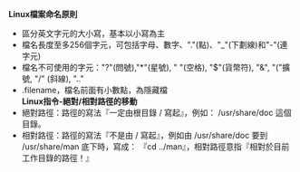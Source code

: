 **Linux檔案命名原則**<br>
* 區分英文字元的大小寫，基本以小寫為主<br>
* 檔名長度至多256個字元，可包括字母、數字、"."(點)、"_"(下劃線)和"-"(連字元)<br>
* 檔名不可使用的字元："?"(問號),"*"(星號), " "(空格), "$"(貨幣符), "&", "("擴號, "/" (斜線), ".."<br>
* .filename，檔名前面有小數點，為隱藏檔<br>
**Linux指令-絕對/相對路徑的移動**<br>
* 絕對路徑：路徑的寫法『一定由根目錄 / 寫起』，例如： /usr/share/doc 這個目錄。<br>
* 相對路徑：路徑的寫法『不是由 / 寫起』，例如由 /usr/share/doc 要到 /usr/share/man 底下時，寫成： 『cd ../man』，相對路徑意指『相對於目前工作目錄的路徑！』<br>
